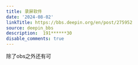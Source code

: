 ```yaml
---
title: 录屏软件
date: '2024-08-02'
linkTitle: https://bbs.deepin.org/en/post/275952
source: deepin_bbs
description:  191******30 
disable_comments: true
---
```

除了obs之外还有可
